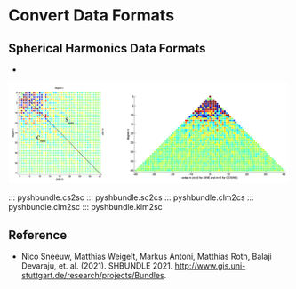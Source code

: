 # Convert Data Formats



## Spherical Harmonics Data Formats

+ 

![Spherical Harmonic Formats](img/sh_formats.png)

::: pyshbundle.cs2sc
::: pyshbundle.sc2cs
::: pyshbundle.clm2cs
::: pyshbundle.clm2sc
::: pyshbundle.klm2sc

## Reference
  - Nico Sneeuw, Matthias Weigelt, Markus Antoni, Matthias Roth, Balaji Devaraju, et. al. (2021). SHBUNDLE 2021. http://www.gis.uni-stuttgart.de/research/projects/Bundles.